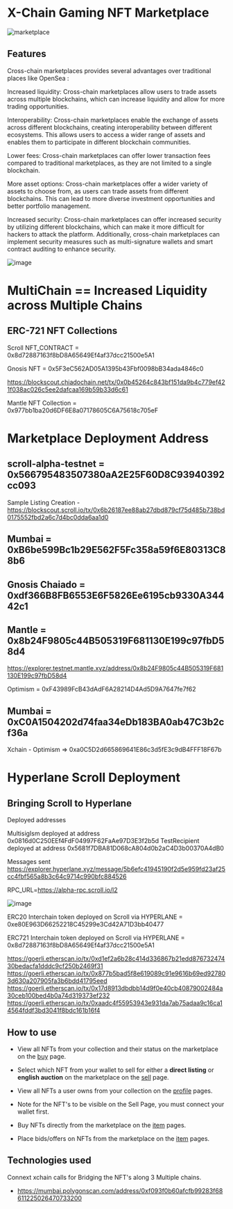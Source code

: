 # X-Chain Gaming NFT Marketplace

![marketplace](https://user-images.githubusercontent.com/95926324/227322157-928accde-e02c-4369-bfa9-0f15aa2b7258.png)

## Features

Cross-chain marketplaces provides several advantages over traditional places like OpenSea :

Increased liquidity: Cross-chain marketplaces allow users to trade assets across multiple blockchains, which can increase liquidity and allow for more trading opportunities.

Interoperability: Cross-chain marketplaces enable the exchange of assets across different blockchains, creating interoperability between different ecosystems. This allows users to access a wider range of assets and enables them to participate in different blockchain communities.

Lower fees: Cross-chain marketplaces can offer lower transaction fees compared to traditional marketplaces, as they are not limited to a single blockchain.

More asset options: Cross-chain marketplaces offer a wider variety of assets to choose from, as users can trade assets from different blockchains. This can lead to more diverse investment opportunities and better portfolio management.

Increased security: Cross-chain marketplaces can offer increased security by utilizing different blockchains, which can make it more difficult for hackers to attack the platform. Additionally, cross-chain marketplaces can implement security measures such as multi-signature wallets and smart contract auditing to enhance security.

![image](https://user-images.githubusercontent.com/95926324/227724969-0730ad8b-871d-4659-9609-054d2be9831e.png)

# MultiChain == Increased Liquidity across Multiple Chains

## ERC-721 NFT Collections 

Scroll NFT_CONTRACT = 0x8d72887163f8bD8A65649Ef4af37dcc21500e5A1

Gnosis NFT = 0x5F3eC562AD05A1395b43Fbf0098bB34ada4846c0

https://blockscout.chiadochain.net/tx/0x0b45264c843bf151da9b4c779ef421f038ac026c5ee2dafcaa169b59b33d6c61

Mantle NFT Collection = 0x977bb1ba20d6DF6E8a07178605C6A75618c705eF

# Marketplace Deployment Address

## scroll-alpha-testnet = 0x566795483507380aA2E25F60D8C93940392cc093

Sample Listing Creation - https://blockscout.scroll.io/tx/0x6b26187ee88ab27dbd879cf75d485b738bd0175552fbd2a6c7d4bc0dda6aa1d0

## Mumbai = 0xB6be599Bc1b29E562F5Fc358a59f6E80313C88b6

## Gnosis Chaiado = 0xdf366B8FB6553E6F5826Ee6195cb9330A34442c1

## Mantle = 0x8b24F9805c44B505319F681130E199c97fbD58d4
https://explorer.testnet.mantle.xyz/address/0x8b24F9805c44B505319F681130E199c97fbD58d4

Optimism = 0xF43989FcB43dAdF6A28214D4Ad5D9A7647fe7f62

## Mumbai = 0xC0A1504202d74faa34eDb183BA0ab47C3b2cf36a 

Xchain - Optimism => 0xa0C5D2d665869641E86c3d5fE3c9dB4FFF18F67b


# Hyperlane Scroll Deployment

## Bringing Scroll to Hyperlane

Deployed addresses

MultisigIsm deployed at address 0x0816d0C250EEf4FdF04997F62FaAe97D3E3f2b5d TestRecipient deployed at address 0x5681f7DBA81D068cA804d0b2aC4D3b00370A4dB0

Messages sent https://explorer.hyperlane.xyz/message/5b6efc41945190f2d5e959fd23af25cc4fbf565a8b3c64c9714c990bfc884526

RPC_URL=https://alpha-rpc.scroll.io/l2 

![image](https://user-images.githubusercontent.com/95926324/227232530-8d23e8a6-8c88-44d0-93fb-f41b8b8f40f4.png)

ERC20 Interchain token deployed on Scroll via HYPERLANE = 0xe80E963D66252218C45299e3Cd42A71D3bb40477

ERC721  Interchain token deployed on Scroll via HYPERLANE = 0x8d72887163f8bD8A65649Ef4af37dcc21500e5A1

https://goerli.etherscan.io/tx/0xd1ef2a6b28c414d336867b21edd87673247430bedacfa1dddc9cf250b2469f31
https://goerli.etherscan.io/tx/0x877b5bad5f8e619089c91e9616b69ed927803d630a207905fa3b6bdd41795eed
https://goerli.etherscan.io/tx/0x17d8913dbdbb14d9f0e40cb40879002484a30ceb100bed4b0a74d319373ef232
https://goerli.etherscan.io/tx/0xaadc4f55953943e931da7ab75adaa9c16ca14564fddf3bd3041f8bdc161b16f4

## How to use

- View all NFTs from your collection and their status on the marketplace on the [buy](/pages/buy.tsx) page.

- Select which NFT from your wallet to sell for either a **direct listing** or **english auction** on the marketplace on the [sell](/pages/sell.tsx) page.

- View all NFTs a user owns from your collection on the [profile](/pages/profile/%5Baddress%5D.tsx) pages.

- Note for the NFT's to be visible on the Sell Page, you must connect your wallet first.

- Buy NFTs directly from the marketplace on the [item](/pages/token/%5BcontractAddress%5D/%5BtokenId%5D.tsx) pages.

- Place bids/offers on NFTs from the marketplace on the [item](/pages/token/%5BcontractAddress%5D/%5BtokenId%5D.tsx) pages.

## Technologies used

Connext xchain calls for Bridging the NFT's along 3 Multiple chains.

- https://mumbai.polygonscan.com/address/0xf093f0b60afcfb99283f68611225026470733200


<br/>
